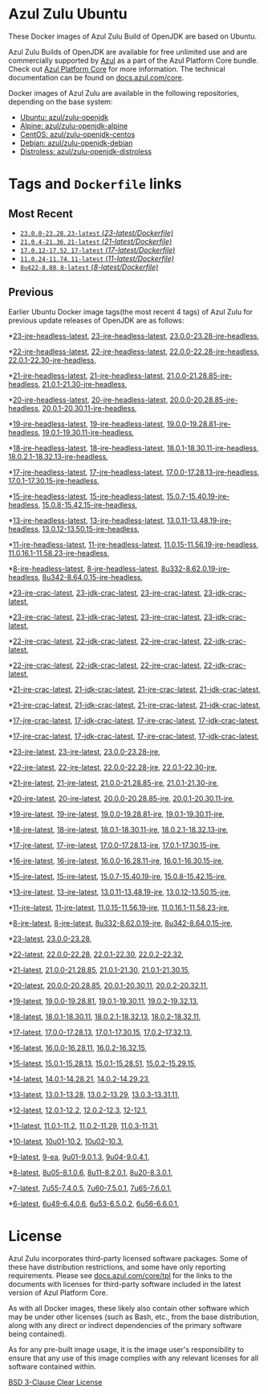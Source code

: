 Azul Zulu Ubuntu
================

These Docker images of Azul Zulu Build of OpenJDK are based on Ubuntu.

Azul Zulu Builds of OpenJDK are available for free unlimited use and are commercially supported by [Azul][1] as a part of the Azul Platform Core bundle.
Check out [Azul Platform Core][2] for more information. The technical documentation can be found on [docs.azul.com/core][3].

Docker images of Azul Zulu are available in the following repositories, depending on the base system:

  * [Ubuntu: azul/zulu-openjdk][4]
  * [Alpine: azul/zulu-openjdk-alpine][5]
  * [CentOS: azul/zulu-openjdk-centos][6]
  * [Debian: azul/zulu-openjdk-debian][7]
  * [Distroless: azul/zulu-openjdk-distroless][8]

Tags and `Dockerfile` links
===========================

Most Recent
-----------


  * [`23.0.0-23.28`, `23-latest` (*23-latest/Dockerfile)*][42]
  * [`21.0.4-21.36`, `21-latest` (*21-latest/Dockerfile)*][70]
  * [`17.0.12-17.52`, `17-latest` (*17-latest/Dockerfile)*][137]
  * [`11.0.24-11.74`, `11-latest` (*11-latest/Dockerfile)*][259]
  * [`8u422-8.80`, `8-latest` (*8-latest/Dockerfile)*][324]

Previous
--------

Earlier Ubuntu Docker image tags(the most recent 4 tags) of Azul Zulu for previous update releases of OpenJDK are as follows:


  *[23-jre-headless-latest][11],
  [23-jre-headless-latest][44],
  [23.0.0-23.28-jre-headless][51],
  
  *[22-jre-headless-latest][12],
  [22-jre-headless-latest][55],
  [22.0.0-22.28-jre-headless][57],
  [22.0.1-22.30-jre-headless][63],
  
  
  *[21-jre-headless-latest][13],
  [21-jre-headless-latest][74],
  [21.0.0-21.28.85-jre-headless][75],
  [21.0.1-21.30-jre-headless][81],
  
  
  
  
  
  *[20-jre-headless-latest][14],
  [20-jre-headless-latest][102],
  [20.0.0-20.28.85-jre-headless][105],
  [20.0.1-20.30.11-jre-headless][107],
  
  
  *[19-jre-headless-latest][15],
  [19-jre-headless-latest][113],
  [19.0.0-19.28.81-jre-headless][115],
  [19.0.1-19.30.11-jre-headless][119],
  
  
  *[18-jre-headless-latest][16],
  [18-jre-headless-latest][127],
  [18.0.1-18.30.11-jre-headless][128],
  [18.0.2.1-18.32.13-jre-headless][132],
  
  
  *[17-jre-headless-latest][17],
  [17-jre-headless-latest][141],
  [17.0.0-17.28.13-jre-headless][142],
  [17.0.1-17.30.15-jre-headless][147],
  
  
  
  
  
  
  
  
  
  
  
  
  
  
  
  *[15-jre-headless-latest][18],
  [15-jre-headless-latest][207],
  [15.0.7-15.40.19-jre-headless][216],
  [15.0.8-15.42.15-jre-headless][220],
  
  
  
  *[13-jre-headless-latest][19],
  [13-jre-headless-latest][232],
  [13.0.11-13.48.19-jre-headless][244],
  [13.0.12-13.50.15-jre-headless][248],
  
  
  
  *[11-jre-headless-latest][20],
  [11-jre-headless-latest][261],
  [11.0.15-11.56.19-jre-headless][278],
  [11.0.16.1-11.58.23-jre-headless][280],
  
  
  
  
  
  
  
  
  
  
  
  
  *[8-jre-headless-latest][21],
  [8-jre-headless-latest][326],
  [8u332-8.62.0.19-jre-headless][364],
  [8u342-8.64.0.15-jre-headless][368],
  
  
  
  
  
  
  
  
  
  
  
  
  *[23-jre-crac-latest][22],
  [23-jdk-crac-latest][23],
  [23-jre-crac-latest][43],
  [23-jdk-crac-latest][45],
  
  
  
  *[23-jre-crac-latest][22],
  [23-jdk-crac-latest][23],
  [23-jre-crac-latest][43],
  [23-jdk-crac-latest][45],
  
  
  
  *[22-jre-crac-latest][24],
  [22-jdk-crac-latest][25],
  [22-jre-crac-latest][53],
  [22-jdk-crac-latest][56],
  
  
  
  
  
  *[22-jre-crac-latest][24],
  [22-jdk-crac-latest][25],
  [22-jre-crac-latest][53],
  [22-jdk-crac-latest][56],
  
  
  
  
  
  *[21-jre-crac-latest][26],
  [21-jdk-crac-latest][27],
  [21-jre-crac-latest][71],
  [21-jdk-crac-latest][73],
  
  
  
  
  
  
  
  
  *[21-jre-crac-latest][26],
  [21-jdk-crac-latest][27],
  [21-jre-crac-latest][71],
  [21-jdk-crac-latest][73],
  
  
  
  
  
  
  
  
  *[17-jre-crac-latest][28],
  [17-jdk-crac-latest][29],
  [17-jre-crac-latest][138],
  [17-jdk-crac-latest][140],
  
  
  
  
  
  
  
  
  
  *[17-jre-crac-latest][28],
  [17-jdk-crac-latest][29],
  [17-jre-crac-latest][138],
  [17-jdk-crac-latest][140],
  
  
  
  
  
  
  
  
  
  *[23-jre-latest][30],
  [23-jre-latest][46],
  [23.0.0-23.28-jre][47],
  
  *[22-jre-latest][31],
  [22-jre-latest][54],
  [22.0.0-22.28-jre][60],
  [22.0.1-22.30-jre][61],
  
  
  *[21-jre-latest][32],
  [21-jre-latest][72],
  [21.0.0-21.28.85-jre][77],
  [21.0.1-21.30-jre][79],
  
  
  
  
  
  *[20-jre-latest][33],
  [20-jre-latest][101],
  [20.0.0-20.28.85-jre][104],
  [20.0.1-20.30.11-jre][108],
  
  
  *[19-jre-latest][34],
  [19-jre-latest][114],
  [19.0.0-19.28.81-jre][117],
  [19.0.1-19.30.11-jre][118],
  
  
  *[18-jre-latest][35],
  [18-jre-latest][126],
  [18.0.1-18.30.11-jre][130],
  [18.0.2.1-18.32.13-jre][131],
  
  
  *[17-jre-latest][36],
  [17-jre-latest][139],
  [17.0.0-17.28.13-jre][144],
  [17.0.1-17.30.15-jre][145],
  
  
  
  
  
  
  
  
  
  
  
  
  
  
  
  *[16-jre-latest][37],
  [16-jre-latest][199],
  [16.0.0-16.28.11-jre][201],
  [16.0.1-16.30.15-jre][202],
  
  
  *[15-jre-latest][38],
  [15-jre-latest][206],
  [15.0.7-15.40.19-jre][215],
  [15.0.8-15.42.15-jre][219],
  
  
  
  *[13-jre-latest][39],
  [13-jre-latest][231],
  [13.0.11-13.48.19-jre][245],
  [13.0.12-13.50.15-jre][246],
  
  
  
  *[11-jre-latest][40],
  [11-jre-latest][260],
  [11.0.15-11.56.19-jre][277],
  [11.0.16.1-11.58.23-jre][282],
  
  
  
  
  
  
  
  
  
  
  
  
  *[8-jre-latest][41],
  [8-jre-latest][325],
  [8u332-8.62.0.19-jre][365],
  [8u342-8.64.0.15-jre][369],
  
  
  
  
  
  
  
  
  
  
  
  
  *[23-latest][42],
  [23.0.0-23.28][49],
  
  *[22-latest][52],
  [22.0.0-22.28][58],
  [22.0.1-22.30][64],
  [22.0.2-22.32][66],
  
  *[21-latest][70],
  [21.0.0-21.28.85][76],
  [21.0.1-21.30][82],
  [21.0.1-21.30.15][84],
  
  
  
  
  *[20-latest][100],
  [20.0.0-20.28.85][103],
  [20.0.1-20.30.11][106],
  [20.0.2-20.32.11][109],
  
  *[19-latest][112],
  [19.0.0-19.28.81][116],
  [19.0.1-19.30.11][120],
  [19.0.2-19.32.13][122],
  
  
  *[18-latest][125],
  [18.0.1-18.30.11][129],
  [18.0.2.1-18.32.13][133],
  [18.0.2-18.32.11][136],
  
  *[17-latest][137],
  [17.0.0-17.28.13][143],
  [17.0.1-17.30.15][146],
  [17.0.2-17.32.13][148],
  
  
  
  
  
  
  
  
  
  
  
  
  
  
  *[16-latest][198],
  [16.0.0-16.28.11][200],
  [16.0.2-16.32.15][203],
  
  *[15-latest][205],
  [15.0.1-15.28.13][208],
  [15.0.1-15.28.51][209],
  [15.0.2-15.29.15][210],
  
  
  
  
  
  
  
  
  
  *[14-latest][227],
  [14.0.1-14.28.21][228],
  [14.0.2-14.29.23][229],
  
  *[13-latest][230],
  [13.0.1-13.28][233],
  [13.0.2-13.29][234],
  [13.0.3-13.31.11][235],
  
  
  
  
  
  
  
  
  
  
  
  
  *[12-latest][255],
  [12.0.1-12.2][256],
  [12.0.2-12.3][257],
  [12-12.1][258],
  
  *[11-latest][259],
  [11.0.1-11.2][262],
  [11.0.2-11.29][263],
  [11.0.3-11.31][264],
  
  
  
  
  
  
  
  
  
  
  
  
  
  
  
  
  
  
  
  
  
  
  
  
  
  
  *[10-latest][316],
  [10u01-10.2][317],
  [10u02-10.3][318],
  
  *[9-latest][319],
  [9-ea][320],
  [9u01-9.0.1.3][321],
  [9u04-9.0.4.1][322],
  
  
  *[8-latest][324],
  [8u05-8.1.0.6][327],
  [8u11-8.2.0.1][328],
  [8u20-8.3.0.1][329],
  
  
  
  
  
  
  
  
  
  
  
  
  
  
  
  
  
  
  
  
  
  
  
  
  
  
  
  
  
  
  
  
  
  
  
  
  
  
  
  
  
  
  
  
  
  
  
  
  *[7-latest][403],
  [7u55-7.4.0.5][404],
  [7u60-7.5.0.1][405],
  [7u65-7.6.0.1][406],
  
  
  
  
  
  
  
  
  
  
  
  
  
  
  
  
  
  
  
  
  
  
  
  
  
  
  
  
  
  
  
  
  
  
  
  *[6-latest][441],
  [6u49-6.4.0.6][442],
  [6u53-6.5.0.2][443],
  [6u56-6.6.0.1][444],
  
  
  
  
  
  
  
  
  
  
  
  
  
  
  
  
  License
=======

Azul Zulu incorporates third-party licensed software packages. Some of these have distribution restrictions, and some have only reporting requirements. Please see [docs.azul.com/core/tpl][9] for the links to the documents with licenses for third-party software included in the latest version of Azul Platform Core.

As with all Docker images, these likely also contain other software which may be under other licenses (such as Bash, etc., from the base distribution, along with any direct or indirect dependencies of the primary software being contained).

As for any pre-built image usage, it is the image user's responsibility to ensure that any use of this image complies with any relevant licenses for all software contained within.

[BSD 3-Clause Clear License][10]

  [1]: https://www.azul.com/
  [2]: https://www.azul.com/products/core/
  [3]: https://docs.azul.com/core/
  [4]: https://hub.docker.com/r/azul/zulu-openjdk
  [5]: https://hub.docker.com/r/azul/zulu-openjdk-alpine
  [6]: https://hub.docker.com/r/azul/zulu-openjdk-centos
  [7]: https://hub.docker.com/r/azul/zulu-openjdk-debian
  [8]: https://hub.docker.com/r/azul/zulu-openjdk-distroless
  [9]: https://docs.azul.com/core/tpl
  [10]: https://github.com/zulu-openjdk/zulu-openjdk/blob/master/LICENSE.txt


  [11]: https://github.com/zulu-openjdk/zulu-openjdk/blob/master/ubuntu/23-jre-headless-latest/Dockerfile
  [44]: https://github.com/zulu-openjdk/zulu-openjdk/blob/master/ubuntu/23-jre-headless-latest/Dockerfile
  [51]: https://github.com/zulu-openjdk/zulu-openjdk/blob/master/ubuntu/23.0.0-23.28-jre-headless/Dockerfile
  
  [12]: https://github.com/zulu-openjdk/zulu-openjdk/blob/master/ubuntu/22-jre-headless-latest/Dockerfile
  [55]: https://github.com/zulu-openjdk/zulu-openjdk/blob/master/ubuntu/22-jre-headless-latest/Dockerfile
  [57]: https://github.com/zulu-openjdk/zulu-openjdk/blob/master/ubuntu/22.0.0-22.28-jre-headless/Dockerfile
  [63]: https://github.com/zulu-openjdk/zulu-openjdk/blob/master/ubuntu/22.0.1-22.30-jre-headless/Dockerfile
  
  
  [13]: https://github.com/zulu-openjdk/zulu-openjdk/blob/master/ubuntu/21-jre-headless-latest/Dockerfile
  [74]: https://github.com/zulu-openjdk/zulu-openjdk/blob/master/ubuntu/21-jre-headless-latest/Dockerfile
  [75]: https://github.com/zulu-openjdk/zulu-openjdk/blob/master/ubuntu/21.0.0-21.28.85-jre-headless/Dockerfile
  [81]: https://github.com/zulu-openjdk/zulu-openjdk/blob/master/ubuntu/21.0.1-21.30-jre-headless/Dockerfile
  
  
  
  
  
  [14]: https://github.com/zulu-openjdk/zulu-openjdk/blob/master/ubuntu/20-jre-headless-latest/Dockerfile
  [102]: https://github.com/zulu-openjdk/zulu-openjdk/blob/master/ubuntu/20-jre-headless-latest/Dockerfile
  [105]: https://github.com/zulu-openjdk/zulu-openjdk/blob/master/ubuntu/20.0.0-20.28.85-jre-headless/Dockerfile
  [107]: https://github.com/zulu-openjdk/zulu-openjdk/blob/master/ubuntu/20.0.1-20.30.11-jre-headless/Dockerfile
  
  
  [15]: https://github.com/zulu-openjdk/zulu-openjdk/blob/master/ubuntu/19-jre-headless-latest/Dockerfile
  [113]: https://github.com/zulu-openjdk/zulu-openjdk/blob/master/ubuntu/19-jre-headless-latest/Dockerfile
  [115]: https://github.com/zulu-openjdk/zulu-openjdk/blob/master/ubuntu/19.0.0-19.28.81-jre-headless/Dockerfile
  [119]: https://github.com/zulu-openjdk/zulu-openjdk/blob/master/ubuntu/19.0.1-19.30.11-jre-headless/Dockerfile
  
  
  [16]: https://github.com/zulu-openjdk/zulu-openjdk/blob/master/ubuntu/18-jre-headless-latest/Dockerfile
  [127]: https://github.com/zulu-openjdk/zulu-openjdk/blob/master/ubuntu/18-jre-headless-latest/Dockerfile
  [128]: https://github.com/zulu-openjdk/zulu-openjdk/blob/master/ubuntu/18.0.1-18.30.11-jre-headless/Dockerfile
  [132]: https://github.com/zulu-openjdk/zulu-openjdk/blob/master/ubuntu/18.0.2.1-18.32.13-jre-headless/Dockerfile
  
  
  [17]: https://github.com/zulu-openjdk/zulu-openjdk/blob/master/ubuntu/17-jre-headless-latest/Dockerfile
  [141]: https://github.com/zulu-openjdk/zulu-openjdk/blob/master/ubuntu/17-jre-headless-latest/Dockerfile
  [142]: https://github.com/zulu-openjdk/zulu-openjdk/blob/master/ubuntu/17.0.0-17.28.13-jre-headless/Dockerfile
  [147]: https://github.com/zulu-openjdk/zulu-openjdk/blob/master/ubuntu/17.0.1-17.30.15-jre-headless/Dockerfile
  
  
  
  
  
  
  
  
  
  
  
  
  
  
  
  [18]: https://github.com/zulu-openjdk/zulu-openjdk/blob/master/ubuntu/15-jre-headless-latest/Dockerfile
  [207]: https://github.com/zulu-openjdk/zulu-openjdk/blob/master/ubuntu/15-jre-headless-latest/Dockerfile
  [216]: https://github.com/zulu-openjdk/zulu-openjdk/blob/master/ubuntu/15.0.7-15.40.19-jre-headless/Dockerfile
  [220]: https://github.com/zulu-openjdk/zulu-openjdk/blob/master/ubuntu/15.0.8-15.42.15-jre-headless/Dockerfile
  
  
  
  [19]: https://github.com/zulu-openjdk/zulu-openjdk/blob/master/ubuntu/13-jre-headless-latest/Dockerfile
  [232]: https://github.com/zulu-openjdk/zulu-openjdk/blob/master/ubuntu/13-jre-headless-latest/Dockerfile
  [244]: https://github.com/zulu-openjdk/zulu-openjdk/blob/master/ubuntu/13.0.11-13.48.19-jre-headless/Dockerfile
  [248]: https://github.com/zulu-openjdk/zulu-openjdk/blob/master/ubuntu/13.0.12-13.50.15-jre-headless/Dockerfile
  
  
  
  [20]: https://github.com/zulu-openjdk/zulu-openjdk/blob/master/ubuntu/11-jre-headless-latest/Dockerfile
  [261]: https://github.com/zulu-openjdk/zulu-openjdk/blob/master/ubuntu/11-jre-headless-latest/Dockerfile
  [278]: https://github.com/zulu-openjdk/zulu-openjdk/blob/master/ubuntu/11.0.15-11.56.19-jre-headless/Dockerfile
  [280]: https://github.com/zulu-openjdk/zulu-openjdk/blob/master/ubuntu/11.0.16.1-11.58.23-jre-headless/Dockerfile
  
  
  
  
  
  
  
  
  
  
  
  
  [21]: https://github.com/zulu-openjdk/zulu-openjdk/blob/master/ubuntu/8-jre-headless-latest/Dockerfile
  [326]: https://github.com/zulu-openjdk/zulu-openjdk/blob/master/ubuntu/8-jre-headless-latest/Dockerfile
  [364]: https://github.com/zulu-openjdk/zulu-openjdk/blob/master/ubuntu/8u332-8.62.0.19-jre-headless/Dockerfile
  [368]: https://github.com/zulu-openjdk/zulu-openjdk/blob/master/ubuntu/8u342-8.64.0.15-jre-headless/Dockerfile
  
  
  
  
  
  
  
  
  
  
  
  
  [22]: https://github.com/zulu-openjdk/zulu-openjdk/blob/master/ubuntu/23-jre-crac-latest/Dockerfile
  [23]: https://github.com/zulu-openjdk/zulu-openjdk/blob/master/ubuntu/23-jdk-crac-latest/Dockerfile
  [43]: https://github.com/zulu-openjdk/zulu-openjdk/blob/master/ubuntu/23-jre-crac-latest/Dockerfile
  [45]: https://github.com/zulu-openjdk/zulu-openjdk/blob/master/ubuntu/23-jdk-crac-latest/Dockerfile
  
  
  
  [22]: https://github.com/zulu-openjdk/zulu-openjdk/blob/master/ubuntu/23-jre-crac-latest/Dockerfile
  [23]: https://github.com/zulu-openjdk/zulu-openjdk/blob/master/ubuntu/23-jdk-crac-latest/Dockerfile
  [43]: https://github.com/zulu-openjdk/zulu-openjdk/blob/master/ubuntu/23-jre-crac-latest/Dockerfile
  [45]: https://github.com/zulu-openjdk/zulu-openjdk/blob/master/ubuntu/23-jdk-crac-latest/Dockerfile
  
  
  
  [24]: https://github.com/zulu-openjdk/zulu-openjdk/blob/master/ubuntu/22-jre-crac-latest/Dockerfile
  [25]: https://github.com/zulu-openjdk/zulu-openjdk/blob/master/ubuntu/22-jdk-crac-latest/Dockerfile
  [53]: https://github.com/zulu-openjdk/zulu-openjdk/blob/master/ubuntu/22-jre-crac-latest/Dockerfile
  [56]: https://github.com/zulu-openjdk/zulu-openjdk/blob/master/ubuntu/22-jdk-crac-latest/Dockerfile
  
  
  
  
  
  [24]: https://github.com/zulu-openjdk/zulu-openjdk/blob/master/ubuntu/22-jre-crac-latest/Dockerfile
  [25]: https://github.com/zulu-openjdk/zulu-openjdk/blob/master/ubuntu/22-jdk-crac-latest/Dockerfile
  [53]: https://github.com/zulu-openjdk/zulu-openjdk/blob/master/ubuntu/22-jre-crac-latest/Dockerfile
  [56]: https://github.com/zulu-openjdk/zulu-openjdk/blob/master/ubuntu/22-jdk-crac-latest/Dockerfile
  
  
  
  
  
  [26]: https://github.com/zulu-openjdk/zulu-openjdk/blob/master/ubuntu/21-jre-crac-latest/Dockerfile
  [27]: https://github.com/zulu-openjdk/zulu-openjdk/blob/master/ubuntu/21-jdk-crac-latest/Dockerfile
  [71]: https://github.com/zulu-openjdk/zulu-openjdk/blob/master/ubuntu/21-jre-crac-latest/Dockerfile
  [73]: https://github.com/zulu-openjdk/zulu-openjdk/blob/master/ubuntu/21-jdk-crac-latest/Dockerfile
  
  
  
  
  
  
  
  
  [26]: https://github.com/zulu-openjdk/zulu-openjdk/blob/master/ubuntu/21-jre-crac-latest/Dockerfile
  [27]: https://github.com/zulu-openjdk/zulu-openjdk/blob/master/ubuntu/21-jdk-crac-latest/Dockerfile
  [71]: https://github.com/zulu-openjdk/zulu-openjdk/blob/master/ubuntu/21-jre-crac-latest/Dockerfile
  [73]: https://github.com/zulu-openjdk/zulu-openjdk/blob/master/ubuntu/21-jdk-crac-latest/Dockerfile
  
  
  
  
  
  
  
  
  [28]: https://github.com/zulu-openjdk/zulu-openjdk/blob/master/ubuntu/17-jre-crac-latest/Dockerfile
  [29]: https://github.com/zulu-openjdk/zulu-openjdk/blob/master/ubuntu/17-jdk-crac-latest/Dockerfile
  [138]: https://github.com/zulu-openjdk/zulu-openjdk/blob/master/ubuntu/17-jre-crac-latest/Dockerfile
  [140]: https://github.com/zulu-openjdk/zulu-openjdk/blob/master/ubuntu/17-jdk-crac-latest/Dockerfile
  
  
  
  
  
  
  
  
  
  [28]: https://github.com/zulu-openjdk/zulu-openjdk/blob/master/ubuntu/17-jre-crac-latest/Dockerfile
  [29]: https://github.com/zulu-openjdk/zulu-openjdk/blob/master/ubuntu/17-jdk-crac-latest/Dockerfile
  [138]: https://github.com/zulu-openjdk/zulu-openjdk/blob/master/ubuntu/17-jre-crac-latest/Dockerfile
  [140]: https://github.com/zulu-openjdk/zulu-openjdk/blob/master/ubuntu/17-jdk-crac-latest/Dockerfile
  
  
  
  
  
  
  
  
  
  [30]: https://github.com/zulu-openjdk/zulu-openjdk/blob/master/ubuntu/23-jre-latest/Dockerfile
  [46]: https://github.com/zulu-openjdk/zulu-openjdk/blob/master/ubuntu/23-jre-latest/Dockerfile
  [47]: https://github.com/zulu-openjdk/zulu-openjdk/blob/master/ubuntu/23.0.0-23.28-jre/Dockerfile
  
  [31]: https://github.com/zulu-openjdk/zulu-openjdk/blob/master/ubuntu/22-jre-latest/Dockerfile
  [54]: https://github.com/zulu-openjdk/zulu-openjdk/blob/master/ubuntu/22-jre-latest/Dockerfile
  [60]: https://github.com/zulu-openjdk/zulu-openjdk/blob/master/ubuntu/22.0.0-22.28-jre/Dockerfile
  [61]: https://github.com/zulu-openjdk/zulu-openjdk/blob/master/ubuntu/22.0.1-22.30-jre/Dockerfile
  
  
  [32]: https://github.com/zulu-openjdk/zulu-openjdk/blob/master/ubuntu/21-jre-latest/Dockerfile
  [72]: https://github.com/zulu-openjdk/zulu-openjdk/blob/master/ubuntu/21-jre-latest/Dockerfile
  [77]: https://github.com/zulu-openjdk/zulu-openjdk/blob/master/ubuntu/21.0.0-21.28.85-jre/Dockerfile
  [79]: https://github.com/zulu-openjdk/zulu-openjdk/blob/master/ubuntu/21.0.1-21.30-jre/Dockerfile
  
  
  
  
  
  [33]: https://github.com/zulu-openjdk/zulu-openjdk/blob/master/ubuntu/20-jre-latest/Dockerfile
  [101]: https://github.com/zulu-openjdk/zulu-openjdk/blob/master/ubuntu/20-jre-latest/Dockerfile
  [104]: https://github.com/zulu-openjdk/zulu-openjdk/blob/master/ubuntu/20.0.0-20.28.85-jre/Dockerfile
  [108]: https://github.com/zulu-openjdk/zulu-openjdk/blob/master/ubuntu/20.0.1-20.30.11-jre/Dockerfile
  
  
  [34]: https://github.com/zulu-openjdk/zulu-openjdk/blob/master/ubuntu/19-jre-latest/Dockerfile
  [114]: https://github.com/zulu-openjdk/zulu-openjdk/blob/master/ubuntu/19-jre-latest/Dockerfile
  [117]: https://github.com/zulu-openjdk/zulu-openjdk/blob/master/ubuntu/19.0.0-19.28.81-jre/Dockerfile
  [118]: https://github.com/zulu-openjdk/zulu-openjdk/blob/master/ubuntu/19.0.1-19.30.11-jre/Dockerfile
  
  
  [35]: https://github.com/zulu-openjdk/zulu-openjdk/blob/master/ubuntu/18-jre-latest/Dockerfile
  [126]: https://github.com/zulu-openjdk/zulu-openjdk/blob/master/ubuntu/18-jre-latest/Dockerfile
  [130]: https://github.com/zulu-openjdk/zulu-openjdk/blob/master/ubuntu/18.0.1-18.30.11-jre/Dockerfile
  [131]: https://github.com/zulu-openjdk/zulu-openjdk/blob/master/ubuntu/18.0.2.1-18.32.13-jre/Dockerfile
  
  
  [36]: https://github.com/zulu-openjdk/zulu-openjdk/blob/master/ubuntu/17-jre-latest/Dockerfile
  [139]: https://github.com/zulu-openjdk/zulu-openjdk/blob/master/ubuntu/17-jre-latest/Dockerfile
  [144]: https://github.com/zulu-openjdk/zulu-openjdk/blob/master/ubuntu/17.0.0-17.28.13-jre/Dockerfile
  [145]: https://github.com/zulu-openjdk/zulu-openjdk/blob/master/ubuntu/17.0.1-17.30.15-jre/Dockerfile
  
  
  
  
  
  
  
  
  
  
  
  
  
  
  
  [37]: https://github.com/zulu-openjdk/zulu-openjdk/blob/master/ubuntu/16-jre-latest/Dockerfile
  [199]: https://github.com/zulu-openjdk/zulu-openjdk/blob/master/ubuntu/16-jre-latest/Dockerfile
  [201]: https://github.com/zulu-openjdk/zulu-openjdk/blob/master/ubuntu/16.0.0-16.28.11-jre/Dockerfile
  [202]: https://github.com/zulu-openjdk/zulu-openjdk/blob/master/ubuntu/16.0.1-16.30.15-jre/Dockerfile
  
  
  [38]: https://github.com/zulu-openjdk/zulu-openjdk/blob/master/ubuntu/15-jre-latest/Dockerfile
  [206]: https://github.com/zulu-openjdk/zulu-openjdk/blob/master/ubuntu/15-jre-latest/Dockerfile
  [215]: https://github.com/zulu-openjdk/zulu-openjdk/blob/master/ubuntu/15.0.7-15.40.19-jre/Dockerfile
  [219]: https://github.com/zulu-openjdk/zulu-openjdk/blob/master/ubuntu/15.0.8-15.42.15-jre/Dockerfile
  
  
  
  [39]: https://github.com/zulu-openjdk/zulu-openjdk/blob/master/ubuntu/13-jre-latest/Dockerfile
  [231]: https://github.com/zulu-openjdk/zulu-openjdk/blob/master/ubuntu/13-jre-latest/Dockerfile
  [245]: https://github.com/zulu-openjdk/zulu-openjdk/blob/master/ubuntu/13.0.11-13.48.19-jre/Dockerfile
  [246]: https://github.com/zulu-openjdk/zulu-openjdk/blob/master/ubuntu/13.0.12-13.50.15-jre/Dockerfile
  
  
  
  [40]: https://github.com/zulu-openjdk/zulu-openjdk/blob/master/ubuntu/11-jre-latest/Dockerfile
  [260]: https://github.com/zulu-openjdk/zulu-openjdk/blob/master/ubuntu/11-jre-latest/Dockerfile
  [277]: https://github.com/zulu-openjdk/zulu-openjdk/blob/master/ubuntu/11.0.15-11.56.19-jre/Dockerfile
  [282]: https://github.com/zulu-openjdk/zulu-openjdk/blob/master/ubuntu/11.0.16.1-11.58.23-jre/Dockerfile
  
  
  
  
  
  
  
  
  
  
  
  
  [41]: https://github.com/zulu-openjdk/zulu-openjdk/blob/master/ubuntu/8-jre-latest/Dockerfile
  [325]: https://github.com/zulu-openjdk/zulu-openjdk/blob/master/ubuntu/8-jre-latest/Dockerfile
  [365]: https://github.com/zulu-openjdk/zulu-openjdk/blob/master/ubuntu/8u332-8.62.0.19-jre/Dockerfile
  [369]: https://github.com/zulu-openjdk/zulu-openjdk/blob/master/ubuntu/8u342-8.64.0.15-jre/Dockerfile
  
  
  
  
  
  
  
  
  
  
  
  
  [42]: https://github.com/zulu-openjdk/zulu-openjdk/blob/master/ubuntu/23-latest/Dockerfile
  [49]: https://github.com/zulu-openjdk/zulu-openjdk/blob/master/ubuntu/23.0.0-23.28/Dockerfile
  
  [52]: https://github.com/zulu-openjdk/zulu-openjdk/blob/master/ubuntu/22-latest/Dockerfile
  [58]: https://github.com/zulu-openjdk/zulu-openjdk/blob/master/ubuntu/22.0.0-22.28/Dockerfile
  [64]: https://github.com/zulu-openjdk/zulu-openjdk/blob/master/ubuntu/22.0.1-22.30/Dockerfile
  [66]: https://github.com/zulu-openjdk/zulu-openjdk/blob/master/ubuntu/22.0.2-22.32/Dockerfile
  
  [70]: https://github.com/zulu-openjdk/zulu-openjdk/blob/master/ubuntu/21-latest/Dockerfile
  [76]: https://github.com/zulu-openjdk/zulu-openjdk/blob/master/ubuntu/21.0.0-21.28.85/Dockerfile
  [82]: https://github.com/zulu-openjdk/zulu-openjdk/blob/master/ubuntu/21.0.1-21.30/Dockerfile
  [84]: https://github.com/zulu-openjdk/zulu-openjdk/blob/master/ubuntu/21.0.1-21.30.15/Dockerfile
  
  
  
  
  [100]: https://github.com/zulu-openjdk/zulu-openjdk/blob/master/ubuntu/20-latest/Dockerfile
  [103]: https://github.com/zulu-openjdk/zulu-openjdk/blob/master/ubuntu/20.0.0-20.28.85/Dockerfile
  [106]: https://github.com/zulu-openjdk/zulu-openjdk/blob/master/ubuntu/20.0.1-20.30.11/Dockerfile
  [109]: https://github.com/zulu-openjdk/zulu-openjdk/blob/master/ubuntu/20.0.2-20.32.11/Dockerfile
  
  [112]: https://github.com/zulu-openjdk/zulu-openjdk/blob/master/ubuntu/19-latest/Dockerfile
  [116]: https://github.com/zulu-openjdk/zulu-openjdk/blob/master/ubuntu/19.0.0-19.28.81/Dockerfile
  [120]: https://github.com/zulu-openjdk/zulu-openjdk/blob/master/ubuntu/19.0.1-19.30.11/Dockerfile
  [122]: https://github.com/zulu-openjdk/zulu-openjdk/blob/master/ubuntu/19.0.2-19.32.13/Dockerfile
  
  
  [125]: https://github.com/zulu-openjdk/zulu-openjdk/blob/master/ubuntu/18-latest/Dockerfile
  [129]: https://github.com/zulu-openjdk/zulu-openjdk/blob/master/ubuntu/18.0.1-18.30.11/Dockerfile
  [133]: https://github.com/zulu-openjdk/zulu-openjdk/blob/master/ubuntu/18.0.2.1-18.32.13/Dockerfile
  [136]: https://github.com/zulu-openjdk/zulu-openjdk/blob/master/ubuntu/18.0.2-18.32.11/Dockerfile
  
  [137]: https://github.com/zulu-openjdk/zulu-openjdk/blob/master/ubuntu/17-latest/Dockerfile
  [143]: https://github.com/zulu-openjdk/zulu-openjdk/blob/master/ubuntu/17.0.0-17.28.13/Dockerfile
  [146]: https://github.com/zulu-openjdk/zulu-openjdk/blob/master/ubuntu/17.0.1-17.30.15/Dockerfile
  [148]: https://github.com/zulu-openjdk/zulu-openjdk/blob/master/ubuntu/17.0.2-17.32.13/Dockerfile
  
  
  
  
  
  
  
  
  
  
  
  
  
  
  [198]: https://github.com/zulu-openjdk/zulu-openjdk/blob/master/ubuntu/16-latest/Dockerfile
  [200]: https://github.com/zulu-openjdk/zulu-openjdk/blob/master/ubuntu/16.0.0-16.28.11/Dockerfile
  [203]: https://github.com/zulu-openjdk/zulu-openjdk/blob/master/ubuntu/16.0.2-16.32.15/Dockerfile
  
  [205]: https://github.com/zulu-openjdk/zulu-openjdk/blob/master/ubuntu/15-latest/Dockerfile
  [208]: https://github.com/zulu-openjdk/zulu-openjdk/blob/master/ubuntu/15.0.1-15.28.13/Dockerfile
  [209]: https://github.com/zulu-openjdk/zulu-openjdk/blob/master/ubuntu/15.0.1-15.28.51/Dockerfile
  [210]: https://github.com/zulu-openjdk/zulu-openjdk/blob/master/ubuntu/15.0.2-15.29.15/Dockerfile
  
  
  
  
  
  
  
  
  
  [227]: https://github.com/zulu-openjdk/zulu-openjdk/blob/master/ubuntu/14-latest/Dockerfile
  [228]: https://github.com/zulu-openjdk/zulu-openjdk/blob/master/ubuntu/14.0.1-14.28.21/Dockerfile
  [229]: https://github.com/zulu-openjdk/zulu-openjdk/blob/master/ubuntu/14.0.2-14.29.23/Dockerfile
  
  [230]: https://github.com/zulu-openjdk/zulu-openjdk/blob/master/ubuntu/13-latest/Dockerfile
  [233]: https://github.com/zulu-openjdk/zulu-openjdk/blob/master/ubuntu/13.0.1-13.28/Dockerfile
  [234]: https://github.com/zulu-openjdk/zulu-openjdk/blob/master/ubuntu/13.0.2-13.29/Dockerfile
  [235]: https://github.com/zulu-openjdk/zulu-openjdk/blob/master/ubuntu/13.0.3-13.31.11/Dockerfile
  
  
  
  
  
  
  
  
  
  
  
  
  [255]: https://github.com/zulu-openjdk/zulu-openjdk/blob/master/ubuntu/12-latest/Dockerfile
  [256]: https://github.com/zulu-openjdk/zulu-openjdk/blob/master/ubuntu/12.0.1-12.2/Dockerfile
  [257]: https://github.com/zulu-openjdk/zulu-openjdk/blob/master/ubuntu/12.0.2-12.3/Dockerfile
  [258]: https://github.com/zulu-openjdk/zulu-openjdk/blob/master/ubuntu/12-12.1/Dockerfile
  
  [259]: https://github.com/zulu-openjdk/zulu-openjdk/blob/master/ubuntu/11-latest/Dockerfile
  [262]: https://github.com/zulu-openjdk/zulu-openjdk/blob/master/ubuntu/11.0.1-11.2/Dockerfile
  [263]: https://github.com/zulu-openjdk/zulu-openjdk/blob/master/ubuntu/11.0.2-11.29/Dockerfile
  [264]: https://github.com/zulu-openjdk/zulu-openjdk/blob/master/ubuntu/11.0.3-11.31/Dockerfile
  
  
  
  
  
  
  
  
  
  
  
  
  
  
  
  
  
  
  
  
  
  
  
  
  
  
  [316]: https://github.com/zulu-openjdk/zulu-openjdk/blob/master/ubuntu/10-latest/Dockerfile
  [317]: https://github.com/zulu-openjdk/zulu-openjdk/blob/master/ubuntu/10u01-10.2/Dockerfile
  [318]: https://github.com/zulu-openjdk/zulu-openjdk/blob/master/ubuntu/10u02-10.3/Dockerfile
  
  [319]: https://github.com/zulu-openjdk/zulu-openjdk/blob/master/ubuntu/9-latest/Dockerfile
  [320]: https://github.com/zulu-openjdk/zulu-openjdk/blob/master/ubuntu/9-ea/Dockerfile
  [321]: https://github.com/zulu-openjdk/zulu-openjdk/blob/master/ubuntu/9u01-9.0.1.3/Dockerfile
  [322]: https://github.com/zulu-openjdk/zulu-openjdk/blob/master/ubuntu/9u04-9.0.4.1/Dockerfile
  
  
  [324]: https://github.com/zulu-openjdk/zulu-openjdk/blob/master/ubuntu/8-latest/Dockerfile
  [327]: https://github.com/zulu-openjdk/zulu-openjdk/blob/master/ubuntu/8u05-8.1.0.6/Dockerfile
  [328]: https://github.com/zulu-openjdk/zulu-openjdk/blob/master/ubuntu/8u11-8.2.0.1/Dockerfile
  [329]: https://github.com/zulu-openjdk/zulu-openjdk/blob/master/ubuntu/8u20-8.3.0.1/Dockerfile
  
  
  
  
  
  
  
  
  
  
  
  
  
  
  
  
  
  
  
  
  
  
  
  
  
  
  
  
  
  
  
  
  
  
  
  
  
  
  
  
  
  
  
  
  
  
  
  
  [403]: https://github.com/zulu-openjdk/zulu-openjdk/blob/master/ubuntu/7-latest/Dockerfile
  [404]: https://github.com/zulu-openjdk/zulu-openjdk/blob/master/ubuntu/7u55-7.4.0.5/Dockerfile
  [405]: https://github.com/zulu-openjdk/zulu-openjdk/blob/master/ubuntu/7u60-7.5.0.1/Dockerfile
  [406]: https://github.com/zulu-openjdk/zulu-openjdk/blob/master/ubuntu/7u65-7.6.0.1/Dockerfile
  
  
  
  
  
  
  
  
  
  
  
  
  
  
  
  
  
  
  
  
  
  
  
  
  
  
  
  
  
  
  
  
  
  
  
  [441]: https://github.com/zulu-openjdk/zulu-openjdk/blob/master/ubuntu/6-latest/Dockerfile
  [442]: https://github.com/zulu-openjdk/zulu-openjdk/blob/master/ubuntu/6u49-6.4.0.6/Dockerfile
  [443]: https://github.com/zulu-openjdk/zulu-openjdk/blob/master/ubuntu/6u53-6.5.0.2/Dockerfile
  [444]: https://github.com/zulu-openjdk/zulu-openjdk/blob/master/ubuntu/6u56-6.6.0.1/Dockerfile
  
  
  
  
  
  
  
  
  
  
  
  
  
  
  
  
  